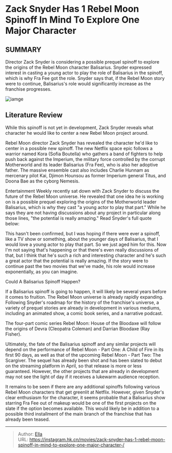# Zack Snyder Has 1 Rebel Moon Spinoff In Mind To Explore One Major Character 


## SUMMARY 



  Director Zack Snyder is considering a possible prequel spinoff to explore the origins of the Rebel Moon character Balisarius.   Snyder expressed interest in casting a young actor to play the role of Balisarius in the spinoff, which is why Fra Fee got the role.   Snyder says that, if the Rebel Moon story were to continue, Balisarius&#39;s role would significantly increase as the franchise progresses.  

![iamge](https://static1.srcdn.com/wordpress/wp-content/uploads/2024/01/doona-bae-and-fra-fee-from-rebel-moon.jpg)

## Literature Review

While this spinoff is not yet in development, Zack Snyder reveals what character he would like to center a new Rebel Moon project around.




Rebel Moon director Zack Snyder has revealed the character he&#39;d like to center in a possible new spinoff. The new Netflix space epic follows a warrior named Kora (Sofia Boutella) who gathers a band of fighters to help push back against the Imperium, the military force controlled by the corrupt Motherworld and its leader Balisarius (Fra Fee), who is also her adoptive father. The massive ensemble cast also includes Charlie Hunnam as mercenary pilot Kai, Djimon Hounsou as former Imperium general Titus, and Doona Bae as the cyborg Nemesis.




Entertainment Weekly recently sat down with Zack Snyder to discuss the future of the Rebel Moon universe. He revealed that one idea he is working on is a possible prequel exploring the origins of the Motherworld leader Balisarius, which is why they cast &#34;a young actor to play that part.&#34; While he says they are not having discussions about any project in particular along those lines, &#34;the potential is really amazing.&#34; Read Snyder&#39;s full quote below:


This hasn&#39;t been confirmed, but I was hoping if there were ever a spinoff, like a TV show or something, about the younger days of Balisarius, that I would love a young actor to play that part. So we just aged him for this. Now I&#39;m not saying that&#39;s happening or that there&#39;s even really discussions of that, but I think that he&#39;s such a rich and interesting character and he&#39;s such a great actor that the potential is really amazing. If the story were to continue past the two movies that we&#39;ve made, his role would increase exponentially, as you can imagine.






 Could A Balisarius Spinoff Happen? 
          

If a Balisarius spinoff is going to happen, it will likely be several years before it comes to fruition. The Rebel Moon universe is already rapidly expanding. Following Snyder&#39;s roadmap for the history of the franchise&#39;s universe, a variety of prequel stories are already in development in various mediums, including an animated show, a comic book series, and a narrative podcast.



The four-part comic series Rebel Moon: House of the Bloodaxe will follow the origins of Devra (Cleopatra Coleman) and Darrian Bloodaxe (Ray Fisher).




Ultimately, the fate of the Balisarius spinoff and any similar projects will depend on the performance of Rebel Moon - Part One: A Child of Fire in its first 90 days, as well as that of the upcoming Rebel Moon - Part Two: The Scargiver. The sequel has already been shot and has been slated to debut on the streaming platform in April, so that release is more or less guaranteed. However, the other projects that are already in development may not see the light of day if it receives a lukewarm audience reception.




It remains to be seen if there are any additional spinoffs following various Rebel Moon characters that get greenlit at Netflix. However, given Snyder&#39;s clear enthusiasm for the character, it seems probable that a Balisarius show starring Fra Fee out of makeup would be one of the first projects on the slate if the option becomes available. This would likely be in addition to a possible third installment of the main branch of the franchise that has already been teased.



---

> Author: [Ella](https://instagram.hk.cn/)  
> URL: https://instagram.hk.cn/movies/zack-snyder-has-1-rebel-moon-spinoff-in-mind-to-explore-one-major-character-/  

